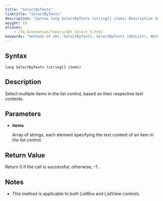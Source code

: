 ```yaml
--- 
title: "SelectByTexts"
linktitle: "SelectByTexts"
description: "Syntax long SelectByTexts (string[] items) Description Select multiple items in the list control, based on their respective text contents. Parameters items Array of strings, each element specifying ..."
weight: 19
aliases: 
    - /TA_Automation/Topics/abt_Select_5.html
keywords: "methods of abt, SelectByTexts, SelectByTexts (AbtList), AbtList, selectbytexts, abtlist selectbytexts, select multiple items in list by contents, select more than one items in list based on values"
---
```


## Syntax

`long SelectByTexts (string[] items)`

## Description  

Select multiple items in the list control, based on their respective text contents.

## Parameters  

-   **items**

    Array of strings, each element specifying the text content of an item in the list control.


## Return Value  

Return 0 if the call is successful; otherwise, -1..

## Notes

-   This method is applicable to both ListBox and ListView controls.




